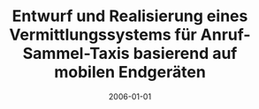 ---
abstract: ''
authors:
- Christian Skala
date: '2006-01-01'
featured: false
publication_types:
- '7'
publishDate: '2006-01-01'
title: Entwurf und Realisierung eines Vermittlungssystems für Anruf-Sammel-Taxis basierend
  auf mobilen Endgeräten
url_pdf: ''
---